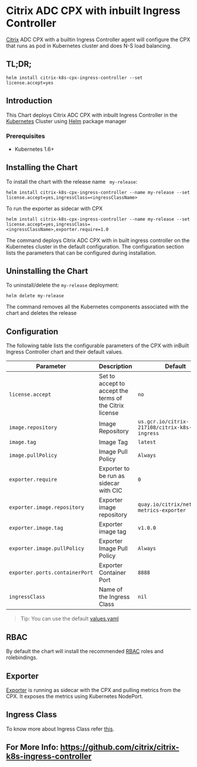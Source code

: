 # Citrix ADC CPX with inbuilt Ingress Controller  

[Citrix](https://www.citrix.com) ADC CPX with a builtin Ingress Controller agent will configure the CPX that runs as pod in Kubernetes cluster and does N-S load balancing.


## TL;DR;

``` 
helm install citrix-k8s-cpx-ingress-controller --set license.accept=yes
```

## Introduction
This Chart deploys Citrix ADC CPX with inbuilt Ingress Controller in the [Kubernetes](https://kubernetes.io) Cluster using [Helm](https://helm.sh) package manager

### Prerequisites
* Kubernetes 1.6+

## Installing the Chart

To install the chart with the release name ``` my-release```:

```helm install citrix-k8s-cpx-ingress-controller --name my-release --set license.accept=yes,ingressClass=<ingressClassName>```

To run the exporter as sidecar with CPX

```helm install citrix-k8s-cpx-ingress-controller --name my-release --set license.accept=yes,ingressClass=<ingressClassName>,exporter.require=1.0```

The command deploys Citrix ADC CPX with in built ingress controller on the Kubernetes cluster in the default configuration. The configuration section lists the parameters that can be configured during installation.

## Uninstalling the Chart
To uninstall/delete the ```my-release``` deployment:

```
helm delete my-release
```

The command removes all the Kubernetes components associated with the chart and deletes the release

## Configuration
The following table lists the configurable parameters of the CPX with inBuilt Ingress Controller chart and their default values.

| Parameter | Description | Default |
| --------- | ----------- | ------- |
|```license.accept```|Set to accept to accept the terms of the Citrix license| ```no``` |
| ```image.repository ``` | Image Repository| ```us.gcr.io/citrix-217108/citrix-k8s-cpx-ingress```|
| ```image.tag``` | Image Tag| ```latest``` |
|```image.pullPolicy```| Image Pull Policy  | ```Always``` |
|```exporter.require```|Exporter to be run as sidecar with CIC|```0```|
|```exporter.image.repository```|Exporter image repository|```quay.io/citrix/netscaler-metrics-exporter```|
|```exporter.image.tag```|Exporter image tag|```v1.0.0 ```|
|```exporter.image.pullPolicy```|Exporter Image Pull Policy|```Always```|
|```exporter.ports.containerPort```|Exporter Container Port|```8888```|
|```ingressClass```| Name of the Ingress Class  | ```nil``` |
 
> Tip: You can use the default [values.yaml](https://github.com/citrix/citrix-k8s-ingress-controller/tree/master/charts/stable/citrix-k8s-cpx-ingress-controller/values.yaml)

## RBAC
By default the chart will install the recommended [RBAC](https://kubernetes.io/docs/admin/authorization/rbac/) roles and rolebindings.

## Exporter
[Exporter](https://github.com/citrix/netscaler-metrics-exporter) is running as sidecar with the CPX and pulling metrics from the CPX. It exposes the metrics using Kubernetes NodePort.

## Ingress Class
To know more about Ingress Class refer [this](https://github.com/citrix/citrix-k8s-ingress-controller/blob/master/docs/ingress-class.md). 

## For More Info: https://github.com/citrix/citrix-k8s-ingress-controller
